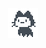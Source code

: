 <div align="center">
	<img src="mona-loading-default.gif" width="48">
	<!-- <p>One moment please...</p> -->
</div>
